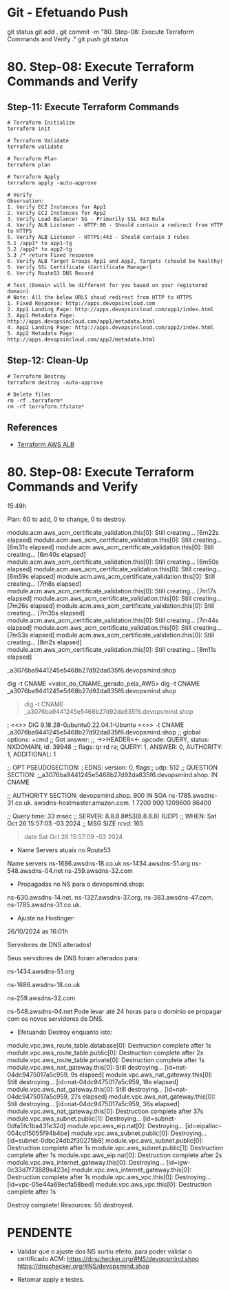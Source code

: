 
# ############################################################################
# ############################################################################
# ############################################################################
# Git - Efetuando Push

git status
git add .
git commit -m "80. Step-08: Execute Terraform Commands and Verify ."
git push
git status



# ############################################################################
# ############################################################################
# ############################################################################
#   80. Step-08: Execute Terraform Commands and Verify

## Step-11: Execute Terraform Commands
```t
# Terraform Initialize
terraform init

# Terraform Validate
terraform validate

# Terraform Plan
terraform plan

# Terraform Apply
terraform apply -auto-approve

# Verify
Observation: 
1. Verify EC2 Instances for App1
2. Verify EC2 Instances for App2
3. Verify Load Balancer SG - Primarily SSL 443 Rule
4. Verify ALB Listener - HTTP:80 - Should contain a redirect from HTTP to HTTPS
5. Verify ALB Listener - HTTPS:443 - Should contain 3 rules 
5.1 /app1* to app1-tg 
5.2 /app2* to app2-tg 
5.3 /* return Fixed response
6. Verify ALB Target Groups App1 and App2, Targets (should be healthy) 
5. Verify SSL Certificate (Certificate Manager)
6. Verify Route53 DNS Record

# Test (Domain will be different for you based on your registered domain)
# Note: All the below URLS shoud redirect from HTTP to HTTPS
1. Fixed Response: http://apps.devopsincloud.com   
2. App1 Landing Page: http://apps.devopsincloud.com/app1/index.html
3. App1 Metadata Page: http://apps.devopsincloud.com/app1/metadata.html
4. App2 Landing Page: http://apps.devopsincloud.com/app2/index.html
5. App2 Metadata Page: http://apps.devopsincloud.com/app2/metadata.html
```

## Step-12: Clean-Up
```t
# Terraform Destroy
terraform destroy -auto-approve

# Delete files
rm -rf .terraform*
rm -rf terraform.tfstate*
```


## References
- [Terraform AWS ALB](https://github.com/terraform-aws-modules/terraform-aws-alb)




# ############################################################################
# ############################################################################
# ############################################################################
#   80. Step-08: Execute Terraform Commands and Verify

15:49h

Plan: 60 to add, 0 to change, 0 to destroy.



module.acm.aws_acm_certificate_validation.this[0]: Still creating... [6m22s elapsed]
module.acm.aws_acm_certificate_validation.this[0]: Still creating... [6m31s elapsed]
module.acm.aws_acm_certificate_validation.this[0]: Still creating... [6m40s elapsed]
module.acm.aws_acm_certificate_validation.this[0]: Still creating... [6m50s elapsed]
module.acm.aws_acm_certificate_validation.this[0]: Still creating... [6m59s elapsed]
module.acm.aws_acm_certificate_validation.this[0]: Still creating... [7m8s elapsed]
module.acm.aws_acm_certificate_validation.this[0]: Still creating... [7m17s elapsed]
module.acm.aws_acm_certificate_validation.this[0]: Still creating... [7m26s elapsed]
module.acm.aws_acm_certificate_validation.this[0]: Still creating... [7m35s elapsed]
module.acm.aws_acm_certificate_validation.this[0]: Still creating... [7m44s elapsed]
module.acm.aws_acm_certificate_validation.this[0]: Still creating... [7m53s elapsed]
module.acm.aws_acm_certificate_validation.this[0]: Still creating... [8m2s elapsed]
module.acm.aws_acm_certificate_validation.this[0]: Still creating... [8m11s elapsed]




_a3076ba9441245e5468b27d92da835f6.devopsmind.shop


dig -t CNAME <valor_do_CNAME_gerado_pela_AWS>
dig -t CNAME _a3076ba9441245e5468b27d92da835f6.devopsmind.shop



> dig -t CNAME _a3076ba9441245e5468b27d92da835f6.devopsmind.shop

; <<>> DiG 9.18.28-0ubuntu0.22.04.1-Ubuntu <<>> -t CNAME _a3076ba9441245e5468b27d92da835f6.devopsmind.shop
;; global options: +cmd
;; Got answer:
;; ->>HEADER<<- opcode: QUERY, status: NXDOMAIN, id: 39948
;; flags: qr rd ra; QUERY: 1, ANSWER: 0, AUTHORITY: 1, ADDITIONAL: 1

;; OPT PSEUDOSECTION:
; EDNS: version: 0, flags:; udp: 512
;; QUESTION SECTION:
;_a3076ba9441245e5468b27d92da835f6.devopsmind.shop. IN CNAME

;; AUTHORITY SECTION:
devopsmind.shop.        900     IN      SOA     ns-1785.awsdns-31.co.uk. awsdns-hostmaster.amazon.com. 1 7200 900 1209600 86400

;; Query time: 33 msec
;; SERVER: 8.8.8.8#53(8.8.8.8) (UDP)
;; WHEN: Sat Oct 26 15:57:03 -03 2024
;; MSG SIZE  rcvd: 165

> date
Sat Oct 26 15:57:09 -03 2024






- Name Servers atuais no Route53

Name servers
ns-1686.awsdns-18.co.uk
ns-1434.awsdns-51.org
ns-548.awsdns-04.net
ns-259.awsdns-32.com



- Propagadas no NS  para o devopsmind.shop:

ns-630.awsdns-14.net.
ns-1327.awsdns-37.org.
ns-383.awsdns-47.com.
ns-1785.awsdns-31.co.uk. 	




- Ajuste na Hostinger:

26/10/2024 as 16:01h

Servidores de DNS alterados!

Seus servidores de DNS foram alterados para:

ns-1434.awsdns-51.org

ns-1686.awsdns-18.co.uk

ns-259.awsdns-32.com

ns-548.awsdns-04.net
Pode levar até 24 horas para o domínio se propagar com os novos servidores de DNS.





- Efetuando Destroy enquanto isto:

module.vpc.aws_route_table.database[0]: Destruction complete after 1s
module.vpc.aws_route_table.public[0]: Destruction complete after 2s
module.vpc.aws_route_table.private[0]: Destruction complete after 1s
module.vpc.aws_nat_gateway.this[0]: Still destroying... [id=nat-04dc9475017a5c959, 9s elapsed]
module.vpc.aws_nat_gateway.this[0]: Still destroying... [id=nat-04dc9475017a5c959, 18s elapsed]
module.vpc.aws_nat_gateway.this[0]: Still destroying... [id=nat-04dc9475017a5c959, 27s elapsed]
module.vpc.aws_nat_gateway.this[0]: Still destroying... [id=nat-04dc9475017a5c959, 36s elapsed]
module.vpc.aws_nat_gateway.this[0]: Destruction complete after 37s
module.vpc.aws_subnet.public[1]: Destroying... [id=subnet-0dfa5fc1ba431e32d]
module.vpc.aws_eip.nat[0]: Destroying... [id=eipalloc-004cd15055f94b4be]
module.vpc.aws_subnet.public[0]: Destroying... [id=subnet-0dbc24db2f30275b8]
module.vpc.aws_subnet.public[0]: Destruction complete after 1s
module.vpc.aws_subnet.public[1]: Destruction complete after 1s
module.vpc.aws_eip.nat[0]: Destruction complete after 2s
module.vpc.aws_internet_gateway.this[0]: Destroying... [id=igw-0c33d7f73889a423e]
module.vpc.aws_internet_gateway.this[0]: Destruction complete after 1s
module.vpc.aws_vpc.this[0]: Destroying... [id=vpc-05e44a69ecfa58bed]
module.vpc.aws_vpc.this[0]: Destruction complete after 1s

Destroy complete! Resources: 55 destroyed.





# ############################################################################
# ############################################################################
# ############################################################################
# PENDENTE

- Validar que o ajuste dos NS surtiu efeito, para poder validar o certificado ACM:
https://dnschecker.org/#NS/devopsmind.shop
<https://dnschecker.org/#NS/devopsmind.shop>

- Retomar apply e testes.